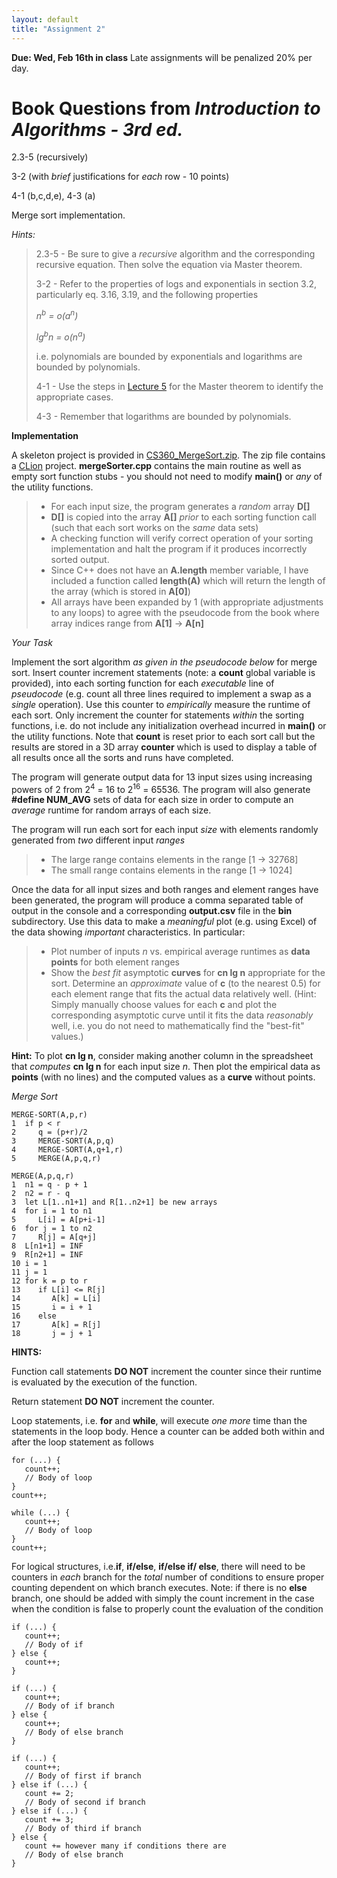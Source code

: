 ```yaml
---
layout: default
title: "Assignment 2"
---
```


**Due: Wed, Feb 16th in class** Late assignments will be penalized 20% per day.

Book Questions from *Introduction to Algorithms - 3rd ed.*
==========================================================

2.3-5 (recursively)

3-2 (with *brief* justifications for *each* row - 10 points)

4-1 (b,c,d,e), 4-3 (a)

Merge sort implementation.

*Hints:*

> 2.3-5 - Be sure to give a *recursive* algorithm and the corresponding recursive equation. Then solve the equation via Master theorem.
>
> 3-2 - Refer to the properties of logs and exponentials in section 3.2, particularly eq. 3.16, 3.19, and the following properties
>
> *n<sup>b</sup> = o(a<sup>n</sup>)*
>
> *lg<sup>b</sup>n = o(n<sup>a</sup>)*
>
> i.e. polynomials are bounded by exponentials and logarithms are bounded by polynomials.
>
> 4-1 - Use the steps in [Lecture 5](../lectures/lecture05.html) for the Master theorem to identify the appropriate cases.
>
> 4-3 - Remember that logarithms are bounded by polynomials.

**Implementation**

A skeleton project is provided in [CS360\_MergeSort.zip](../assign/src/CS360_MergeSort.zip). The zip file contains a [CLion](https://www.jetbrains.com/clion/) project. **mergeSorter.cpp** contains the main routine as well as empty sort function stubs - you should not need to modify **main()** or *any* of the utility functions.

> -   For each input size, the program generates a *random* array **D[]**
> -   **D[]** is copied into the array **A[]** *prior* to each sorting function call (such that each sort works on the *same* data sets)
> -   A checking function will verify correct operation of your sorting implementation and halt the program if it produces incorrectly sorted output.
> -   Since C++ does not have an **A.length** member variable, I have included a function called **length(A)** which will return the length of the array (which is stored in **A[0]**)
> -   All arrays have been expanded by 1 (with appropriate adjustments to any loops) to agree with the pseudocode from the book where array indices range from **A[1]** -\> **A[n]**

*Your Task*

Implement the sort algorithm *as given in the pseudocode below* for merge sort. Insert counter increment statements (note: a **count** global variable is provided), into each sorting function for each *executable* line of *pseudocode* (e.g. count all three lines required to implement a swap as a *single* operation). Use this counter to *empirically* measure the runtime of each sort. Only increment the counter for statements *within* the sorting functions, i.e. do not include any initialization overhead incurred in **main()** or the utility functions. Note that **count** is reset prior to each sort call but the results are stored in a 3D array **counter** which is used to display a table of all results once all the sorts and runs have completed.

The program will generate output data for 13 input sizes using increasing powers of 2 from 2<sup>4</sup> = 16 to 2<sup>16</sup> = 65536. The program will also generate **\#define NUM\_AVG** sets of data for each size in order to compute an *average* runtime for random arrays of each size.

The program will run each sort for each input *size* with elements randomly generated from *two* different input *ranges* 

> -   The large range contains elements in the range [1 -\> 32768]
> -   The small range contains elements in the range [1 -\> 1024]

Once the data for all input sizes and both ranges and element ranges have been generated, the program will produce a comma separated table of output in the console and a corresponding **output.csv** file in the **bin** subdirectory. Use this data to make a *meaningful* plot (e.g. using Excel) of the data showing *important* characteristics. In particular:

> -   Plot number of inputs *n* vs. empirical average runtimes as **data points** for both element ranges
> -   Show the *best fit* asymptotic **curves** for **cn lg n** appropriate for the sort. Determine an *approximate* value of **c** (to the nearest 0.5) for each element range that fits the actual data relatively well. (Hint: Simply manually choose values for each **c** and plot the corresponding asymptotic curve until it fits the data *reasonably* well, i.e. you do not need to mathematically find the "best-fit" values.)

**Hint:** To plot **cn lg n**, consider making another column in the spreadsheet that *computes* **cn lg n** for each input size *n*. Then plot the empirical data as **points** (with no lines) and the computed values as a **curve** without points.

*Merge Sort*

    MERGE-SORT(A,p,r)
    1  if p < r
    2     q = (p+r)/2
    3     MERGE-SORT(A,p,q)
    4     MERGE-SORT(A,q+1,r)
    5     MERGE(A,p,q,r)

    MERGE(A,p,q,r)
    1  n1 = q - p + 1
    2  n2 = r - q
    3  let L[1..n1+1] and R[1..n2+1] be new arrays
    4  for i = 1 to n1
    5     L[i] = A[p+i-1]
    6  for j = 1 to n2
    7     R[j] = A[q+j]
    8  L[n1+1] = INF
    9  R[n2+1] = INF
    10 i = 1
    11 j = 1
    12 for k = p to r
    13    if L[i] <= R[j]
    14       A[k] = L[i]
    15       i = i + 1
    16    else
    17       A[k] = R[j]
    18       j = j + 1

**HINTS:**

Function call statements **DO NOT** increment the counter since their runtime is evaluated by the execution of the function.

Return statement **DO NOT** increment the counter.

Loop statements, i.e. **for** and **while**, will execute *one more* time than the statements in the loop body. Hence a counter can be added both within and after the loop statement as follows

    for (...) {
       count++;
       // Body of loop
    }
    count++;
    
    while (...) {
       count++;
       // Body of loop
    }
    count++;
        
For logical structures, i.e.**if**, **if/else**, **if/else if/ else**, there will need to be counters in *each* branch for the *total* number of conditions to ensure proper counting dependent on which branch executes. Note: if there is no **else** branch, one should be added with simply the count increment in the case when the condition is false to properly count the evaluation of the condition 

    if (...) {
       count++;
       // Body of if
    } else {
       count++;
    }
    
    if (...) {
       count++;
       // Body of if branch
    } else {
       count++;
       // Body of else branch
    }

    if (...) {
       count++;
       // Body of first if branch
    } else if (...) {
       count += 2;
       // Body of second if branch
    } else if (...) {
       count += 3;
       // Body of third if branch
    } else {
       count += however many if conditions there are
       // Body of else branch
    }
